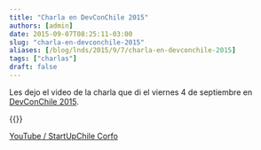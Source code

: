 ```yaml
---
title: "Charla en DevConChile 2015"
authors: [admin]
date: 2015-09-07T08:25:11-03:00
slug: "charla-en-devconchile-2015"
aliases: [/blog/lnds/2015/9/7/charla-en-devconchile-2015]
tags: ["charlas"]
draft: false
---
```


Les dejo el video de la charla que di el viernes 4 de septiembre en
[DevConChile 2015](http://www.devconchile.org/).

{{<youtube NgBAFyZUJz8>}}

[YouTube / StartUpChile Corfo](https://www.youtube.com/watch?v=NgBAFyZUJz8) 